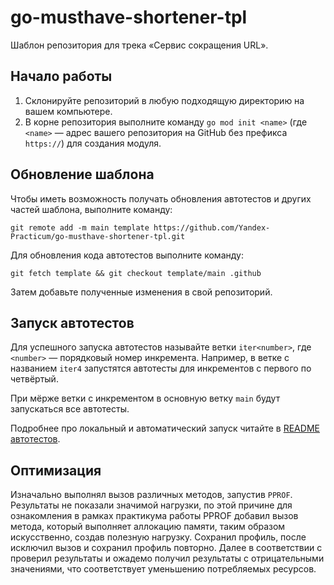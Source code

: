 # go-musthave-shortener-tpl

Шаблон репозитория для трека «Сервис сокращения URL».

## Начало работы

1. Склонируйте репозиторий в любую подходящую директорию на вашем компьютере.
2. В корне репозитория выполните команду `go mod init <name>` (где `<name>` — адрес вашего репозитория на GitHub без префикса `https://`) для создания модуля.

## Обновление шаблона

Чтобы иметь возможность получать обновления автотестов и других частей шаблона, выполните команду:

```
git remote add -m main template https://github.com/Yandex-Practicum/go-musthave-shortener-tpl.git
```

Для обновления кода автотестов выполните команду:

```
git fetch template && git checkout template/main .github
```

Затем добавьте полученные изменения в свой репозиторий.

## Запуск автотестов

Для успешного запуска автотестов называйте ветки `iter<number>`, где `<number>` — порядковый номер инкремента. Например, в ветке с названием `iter4` запустятся автотесты для инкрементов с первого по четвёртый.

При мёрже ветки с инкрементом в основную ветку `main` будут запускаться все автотесты.

Подробнее про локальный и автоматический запуск читайте в [README автотестов](https://github.com/Yandex-Practicum/go-autotests).

## Оптимизация

Изначально выполнял вызов различных методов, запустив `PPROF`.
Результаты не показали значимой нагрузки, по этой причине для ознакомления в рамках практикума работы PPROF добавил вызов метода, который выполняет аллокацию памяти, таким образом искусственно, создав полезную нагрузку. Сохранил профиль, после исключил вызов и сохранил профиль повторно. 
Далее в соответствии с проверил результаты и ожадемо получил результаты с отрицательными значениями, что соответствует уменьшению потребляемых ресурсов.